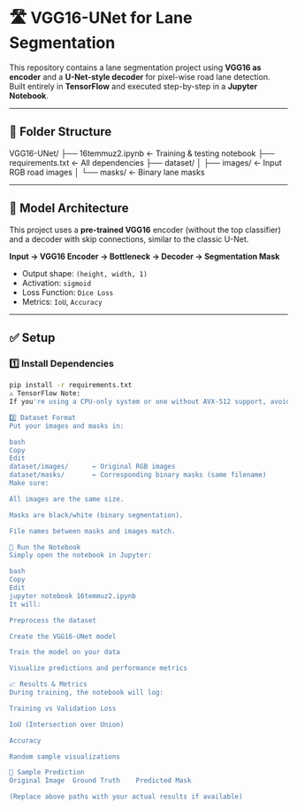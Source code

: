 # 🛣️ VGG16-UNet for Lane Segmentation

This repository contains a lane segmentation project using **VGG16 as encoder** and a **U-Net-style decoder** for pixel-wise road lane detection.  
Built entirely in **TensorFlow** and executed step-by-step in a **Jupyter Notebook**.

---

## 📁 Folder Structure

VGG16-UNet/
├── 16temmuz2.ipynb ← Training & testing notebook
├── requirements.txt ← All dependencies
├── dataset/
│ ├── images/ ← Input RGB road images
│ └── masks/ ← Binary lane masks

---

## 🧠 Model Architecture

This project uses a **pre-trained VGG16** encoder (without the top classifier) and a decoder with skip connections, similar to the classic U-Net.

**Input → VGG16 Encoder → Bottleneck → Decoder → Segmentation Mask**

- Output shape: `(height, width, 1)`
- Activation: `sigmoid`
- Loss Function: `Dice Loss`
- Metrics: `IoU`, `Accuracy`

---

## ✅ Setup

### 1️⃣ Install Dependencies

```bash
pip install -r requirements.txt
⚠️ TensorFlow Note:
If you're using a CPU-only system or one without AVX-512 support, avoid latest TensorFlow versions. Use tensorflow==2.10.1 as included in this file.

2️⃣ Dataset Format
Put your images and masks in:

bash
Copy
Edit
dataset/images/      ← Original RGB images
dataset/masks/       ← Corresponding binary masks (same filename)
Make sure:

All images are the same size.

Masks are black/white (binary segmentation).

File names between masks and images match.

🚀 Run the Notebook
Simply open the notebook in Jupyter:

bash
Copy
Edit
jupyter notebook 16temmuz2.ipynb
It will:

Preprocess the dataset

Create the VGG16-UNet model

Train the model on your data

Visualize predictions and performance metrics

📈 Results & Metrics
During training, the notebook will log:

Training vs Validation Loss

IoU (Intersection over Union)

Accuracy

Random sample visualizations

🧪 Sample Prediction
Original Image	Ground Truth	Predicted Mask

(Replace above paths with your actual results if available)
